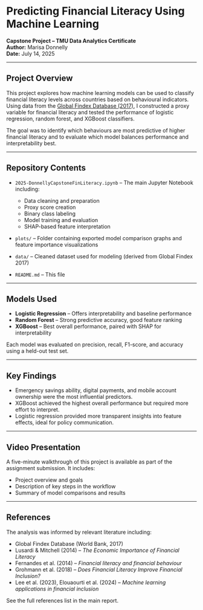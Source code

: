 
# Predicting Financial Literacy Using Machine Learning  
**Capstone Project – TMU Data Analytics Certificate**  
**Author:** Marisa Donnelly  
**Date:** July 14, 2025 

---

## Project Overview  
This project explores how machine learning models can be used to classify financial literacy levels across countries based on behavioural indicators. Using data from the [Global Findex Database (2017)](https://globalfindex.worldbank.org/), I constructed a proxy variable for financial literacy and tested the performance of logistic regression, random forest, and XGBoost classifiers.  

The goal was to identify which behaviours are most predictive of higher financial literacy and to evaluate which model balances performance and interpretability best.

---

## Repository Contents  
- `2025-DonnellyCapstoneFinLiteracy.ipynb` – The main Jupyter Notebook including:
  - Data cleaning and preparation  
  - Proxy score creation  
  - Binary class labeling  
  - Model training and evaluation  
  - SHAP-based feature interpretation  

- `plots/` – Folder containing exported model comparison graphs and feature importance visualizations  
- `data/` – Cleaned dataset used for modeling (derived from Global Findex 2017)  
- `README.md` – This file

---

## Models Used  
- **Logistic Regression** – Offers interpretability and baseline performance  
- **Random Forest** – Strong predictive accuracy, good feature ranking  
- **XGBoost** – Best overall performance, paired with SHAP for interpretability  

Each model was evaluated on precision, recall, F1-score, and accuracy using a held-out test set.  

---

## Key Findings  
- Emergency savings ability, digital payments, and mobile account ownership were the most influential predictors.  
- XGBoost achieved the highest overall performance but required more effort to interpret.  
- Logistic regression provided more transparent insights into feature effects, ideal for policy communication.  

---

## Video Presentation  
A five-minute walkthrough of this project is available as part of the assignment submission. It includes:  
- Project overview and goals  
- Description of key steps in the workflow  
- Summary of model comparisons and results  

---

## References  
The analysis was informed by relevant literature including:  
- Global Findex Database (World Bank, 2017)  
- Lusardi & Mitchell (2014) – *The Economic Importance of Financial Literacy*  
- Fernandes et al. (2014) – *Financial literacy and financial behaviour*  
- Grohmann et al. (2018) – *Does Financial Literacy Improve Financial Inclusion?*  
- Lee et al. (2023), Elouaourti et al. (2024) – *Machine learning applications in financial inclusion*

See the full references list in the main report.
